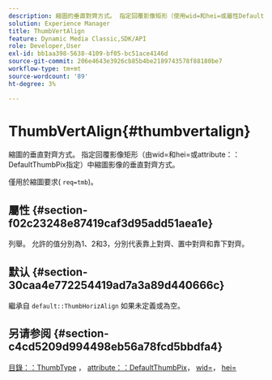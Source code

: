 ```yaml
---
description: 縮圖的垂直對齊方式。 指定回覆影像矩形（使用wid=和hei=或屬性DefaultThumbPix指定）中縮圖影像的垂直對齊方式。
solution: Experience Manager
title: ThumbVertAlign
feature: Dynamic Media Classic,SDK/API
role: Developer,User
exl-id: bb1aa398-5638-4109-bf05-bc51ace4146d
source-git-commit: 206e4643e3926cb85b4be2189743578f88180be7
workflow-type: tm+mt
source-wordcount: '89'
ht-degree: 3%

---
```


# ThumbVertAlign{#thumbvertalign}

縮圖的垂直對齊方式。 指定回覆影像矩形（由wid=和hei=或attribute：：DefaultThumbPix指定）中縮圖影像的垂直對齊方式。

僅用於縮圖要求( `req=tmb`)。

## 屬性 {#section-f02c23248e87419caf3d95add51aea1e}

列舉。 允許的值分別為1、2和3，分別代表靠上對齊、置中對齊和靠下對齊。

## 默认 {#section-30caa4e772254419ad7a3a89d440666c}

繼承自 `default::ThumbHorizAlign` 如果未定義或為空。

## 另请参阅 {#section-c4cd5209d994498eb56a78fcd5bbdfa4}

[目錄：：ThumbType](/help/aem-is-ir-api/is-api/image-catalog/image-serving-api-ref/c-image-catalog-reference/c-image-svg-data-reference/c-image-data-reference/r-thumbtype-cat.md) ， [attribute：：DefaultThumbPix](../../../../../is-api/image-catalog/image-serving-api-ref/c-image-catalog-reference/c-attributes-reference/r-defaultthumbpix.md#reference-cf52bb74bed2466e8bc8adb0cacd6141)， [wid=](../../../../../is-api/http-ref/image-serving-api-ref/c-http-protocol-reference/c-command-reference/r-is-http-wid.md#reference-bfeadcb67bf4485f851eb21345527e47)， [hei=](../../../../../is-api/http-ref/image-serving-api-ref/c-http-protocol-reference/c-command-reference/r-is-http-hei.md#reference-6d6f556ccc0e4b98a815e8a5c1944a96)

